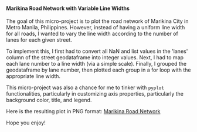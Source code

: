 #### Marikina Road Network with Variable Line Widths

The goal of this micro-project is to plot the road network of Marikina City in Metro Manila, Philippines.
However, instead of having a uniform line width for all roads, I wanted to vary the line width according
to the number of lanes for each given street. 

To implement this, I first had to convert all NaN and list values in the 'lanes' column of the street
geodataframe into integer values. Next, I had to map each lane number to a line width (via a simple scale).
Finally, I grouped the geodataframe by lane number, then plotted each group in a for loop with the
appropriate line width.

This micro-project was also a chance for me to tinker with `pyplot` functionalities, particularly in
customizing axis properties, particularly the background color, title, and legend.

Here is the resulting plot in PNG format:
[Marikina Road Network](https://github.com/jeromemaiquez/marikina_road_network/blob/main/marikina_road_network.png)

Hope you enjoy!
